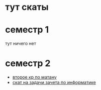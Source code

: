 # тут скаты

# семестр 1 

тут ничего нет

# семестр 2

+ [второе кр по матану](https://github.com/Suraba03/SKATbl/blob/main/sem2/matan/kr2_matan.pdf)
+ [скат на задачи зачета по информатике](https://github.com/Suraba03/SKATbl/blob/main/sem2/zayka/zayka_zadachi.md)

